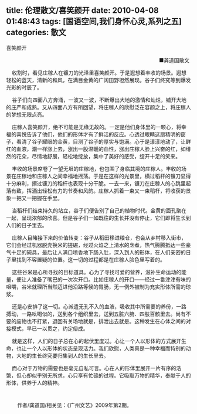 title: 伦理散文/喜笑颜开
date: 2010-04-08 01:48:43
tags: [国语空间,我们身怀心灵,系列之五]
categories: 散文
---
 <p>喜笑颜开&nbsp;</p> 
 <p align="right">■龚道国散文&nbsp;</p> 
 <p>&nbsp;&nbsp;&nbsp; 收割时，看见庄稼人在镰刀的光泽里喜笑颜开。于是遐想着丰收的场景。遐想轻松的蓝天，清新的和风，在满目金黄的广阔田野坦然展现。谷子们终究等到爆发光彩的时辰了。</p> 
 <p>&nbsp;&nbsp;&nbsp; 谷子们向四面八方奔涌，一波又一波，不断爆出大地的激情和灿烂，铺开大地的庄严和成熟。又从四面八方有所回望，将庄稼人的欣慰泛在容颜之上，将庄稼人的梦想无限点亮。</p> 
<!-- more --><p>&nbsp;&nbsp;&nbsp; 庄稼人喜笑颜开，绝不可能是无缘无故的。一定是他们身体里的一颗心，将幸福的喜悦告诉了他们，他们的形体才有了鲜活的反应。心透过眼睛这扇精明的窗子，看清了谷子耀眼的金黄，目测了谷子的厚实与饱满。心于是漾漾地动了，让鲜红的血液，潮一样涨上去，涨出一股温暖的血性，涨出庄稼人脸上兴奋的红，如绯然的花朵，尽情地舒展，轻松地绽放，集中了美好的感受，绽开十足的笑来。</p> 
 <p>&nbsp;&nbsp;&nbsp; 丰收的场景席卷了一望无垠的庄稼地，也包围了身临其境的庄稼人。丰收的场景在庄稼地和庄稼人之间幸福地摇荡。于是在这样的光景里，横过稻杆的镰刀显得十分麻利，擦过镰刀的稻杆也表现十分干脆。一去一来，镰刀在庄稼人的心跳里起落有致，挥洒出轻松有力的节奏和风韵。庄稼人抓着一束又一束稻杆，将收获的景象一把又一把握在手里。</p> 
 <p>&nbsp;&nbsp;&nbsp; 当稻杆们结束持久的站立，谷子们便告别了自己的植物时代。金黄的面孔聚在一起，呈现浓郁的欣喜。但是谷子们一如既往的生长并没有停止，它们即将生长到人们的日子里去。</p> 
 <p>&nbsp;&nbsp;&nbsp; 庄稼人目睹接下来的价值转变：谷子从稻田移进粮仓，也会从乡村移入街市，它们会经过机器脱壳换米的搓碾，经过火焰之上清水的烹煮，热气腾腾抵达一些豪气十足的碗具，最后让人满口喷香地下肠入肚，深入到人的形体，在人们亲密的日子里找到不容置疑的位置。这一切的过程都是在庄稼人脸色里写着的。</p> 
 <p>&nbsp;&nbsp;&nbsp; 这些谷米是心所寻找的目标道具。心为了寻找可爱的营养，滋补生命运动的能量，便让人准备了嘴巴的一次次开口。比如庄稼人的开口——经过一番津津有味的咀嚼，谷米就理所当然迈进他沿路等候的胃肠，无一例外被制为充实形体所需的琼浆。</p> 
 <p>&nbsp;&nbsp;&nbsp; 还是心安排了这一切。心派遣无孔不入的血液，吸收其中所需要的养份，一路搏动，一路吆喝似的，送到各个组织里去，送到五脏六腑、四肢百骸里去。尚有不要的废物也不打紧，退回有关场地就是，排泄出去就是。这种发生在心体之间的对接模式，早已一以贯之，约定俗成。</p> 
 <p>&nbsp;&nbsp;&nbsp; 就是这样，人们的日子总在心的起伏里度过。心让一个人以形体的方式展开生命，也让一个人以形体的状态呈现活力。我们欣慰，人类真是一种幸福而特别的动物，大地的生长终究要归集到人的生长里去。</p> 
 <p>&nbsp;&nbsp;&nbsp; 而心对于万物的需要也是毫无自私可言。心在人的形体里展开一片有序的浩繁，但心却似乎别无所求，心只享有忙碌的过程。它吸取万物的精华，奉献于人的形体，供养于人的精神。</p> 
 <p style="TexT-ALiGn: left; Line-HeiGHT: 19pt; TexT-inDenT: 22.6pt; MArGin: 0cm 0cm 0pt; mso-line-height-rule: exactly; mso-pagination: widow-orphan" align="left">&nbsp;</p> 
 <p style="Line-HeiGHT: 19pt; TexT-inDenT: 22.6pt; MArGin: 0cm 0cm 0pt; BACKGroUnD: none transparent scroll repeat 0% 0%; mso-line-height-rule: exactly">    作者/龚道国/相关见：《广州文艺》2009年第2期。</p> 

